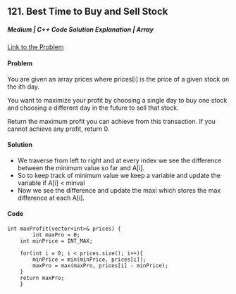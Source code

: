 ## 121. Best Time to Buy and Sell Stock

##### Medium | C++ Code Solution Explanation | Array

[Link to the Problem](https://leetcode.com/problems/best-time-to-buy-and-sell-stock/)

#### Problem

You are given an array prices where prices[i] is the price of a given stock on the ith day.

You want to maximize your profit by choosing a single day to buy one stock and choosing a different day in the future to sell that stock.

Return the maximum profit you can achieve from this transaction. If you cannot achieve any profit, return 0.

#### Solution

- We traverse from left to right and at every index we see the difference between the minimum value so far and A[i].
- So to keep track of minimum value we keep a variable and update the variable if A[i] < minval
- Now we see the difference and update the maxi which stores the max difference at each A[i].

#### Code

```
int maxProfit(vector<int>& prices) {
        int maxPro = 0;
    int minPrice = INT_MAX;

    for(int i = 0; i < prices.size(); i++){
        minPrice = min(minPrice, prices[i]);
        maxPro = max(maxPro, prices[i] - minPrice);
    }
    return maxPro;
    }
```
